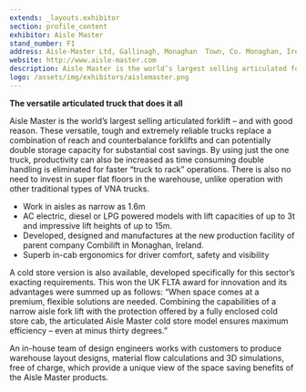 ```yaml
---
extends: _layouts.exhibitor
section: profile_content
exhibitor: Aisle Master
stand_number: F1
address: Aisle-Master Ltd, Gallinagh, Monaghan  Town, Co. Monaghan, Ireland
website: http://www.aisle-master.com
description: Aisle Master is the world’s largest selling articulated forklift – and with good reason. These  versatile,  tough and extremely reliable trucks replace a combination of reach and counterbalance forklifts and can potentially double storage capacity for substantial cost savings.
logo: /assets/img/exhibitors/aislemaster.png
---
```


**The versatile articulated truck that does it all**

Aisle Master is the world’s largest selling articulated forklift – and with good reason. These  versatile,  tough and extremely reliable trucks replace a combination of reach and counterbalance forklifts and can potentially double storage capacity for substantial cost savings. By using just the one truck, productivity can also be increased as time consuming double handling is eliminated for faster “truck to rack” operations. There is also no need to invest in super flat floors in the warehouse, unlike operation with other traditional types of VNA trucks.

- Work in aisles as narrow as 1.6m
- AC electric, diesel or LPG powered models with lift capacities of up to 3t and impressive lift heights of up to 15m.
- Developed, designed and manufactures at the new production facility of parent company Combilift in Monaghan, Ireland.
- Superb in-cab ergonomics for driver comfort, safety and visibility

A cold store version is also available, developed specifically for this sector’s exacting requirements. This won the UK FLTA award for innovation and its advantages were summed up as follows: “When space comes at a premium, flexible solutions are needed. Combining the capabilities of a narrow aisle fork lift with the protection offered by a fully enclosed cold store cab, the articulated Aisle Master cold store model ensures maximum efficiency – even at minus thirty degrees.”

An in-house team of design engineers works with customers to produce warehouse layout designs, material flow calculations and 3D simulations, free of charge, which provide a unique view of the space saving benefits of the Aisle Master products.
